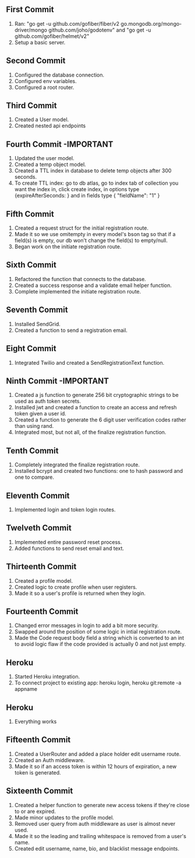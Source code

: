 ## First Commit

1. Ran: "go get -u github.com/gofiber/fiber/v2 go.mongodb.org/mongo-driver/mongo github.com/joho/godotenv" and "go get -u github.com/gofiber/helmet/v2"
2. Setup a basic server.

## Second Commit

1. Configured the database connection.
2. Configured env variables.
3. Configured a root router.

## Third Commit

1. Created a User model.
2. Created nested api endpoints

## Fourth Commit -IMPORTANT

1. Updated the user model.
2. Created a temp object model.
3. Created a TTL index in database to delete temp objects after 300 seconds.
4. To create TTL index: go to db atlas, go to index tab of collection you want the index in, click create index, in options type {expireAfterSeconds: <time in seconds>} and in fields type { "fieldName": "1" }

## Fifth Commit

1. Created a request struct for the initial registration route.
2. Made it so we use omitempty in every model's bson tag so that if a field(s) is empty, our db won't change the field(s) to empty/null.
3. Began work on the initiate registration route.

## Sixth Commit

1. Refactored the function that connects to the database.
2. Created a success response and a validate email helper function.
3. Complete implemented the initiate registration route.

## Seventh Commit

1. Installed SendGrid.
2. Created a function to send a registration email.

## Eight Commit

1. Integrated Twilio and created a SendRegistrationText function.

## Ninth Commit -IMPORTANT

1. Created a js function to generate 256 bit cryptographic strings to be used as auth token secrets.
2. Installed jwt and created a function to create an access and refresh token given a user id.
3. Created a function to generate the 6 digit user verification codes rather than using rand.
4. Integrated most, but not all, of the finalize registration function.

## Tenth Commit

1. Completely integrated the finalize registration route.
2. Installed bcrypt and created two functions: one to hash password and one to compare.

## Eleventh Commit

1. Implemented login and token login routes.

## Twelveth Commit

1. Implemented entire password reset process.
2. Added functions to send reset email and text.

## Thirteenth Commit

1. Created a profile model.
2. Created logic to create profile when user registers.
3. Made it so a user's profile is returned when they login.

## Fourteenth Commit

1. Changed error messages in login to add a bit more security.
2. Swapped around the position of some logic in intial registration route.
3. Made the Code request body field a string which is converted to an int to avoid logic flaw if the code provided is actually 0 and not just empty.

## Heroku

1. Started Heroku integration.
2. To connect project to existing app: heroku login, heroku git:remote -a appname

## Heroku

1. Everything works

## Fifteenth Commit

1. Created a UserRouter and added a place holder edit username route.
2. Created an Auth middleware.
3. Made it so if an access token is within 12 hours of expiration, a new token is generated.

## Sixteenth Commit

1. Created a helper function to generate new access tokens if they're close to or are expired.
2. Made minor updates to the profile model.
3. Removed user query from auth middleware as user is almost never used.
4. Made it so the leading and trailing whitespace is removed from a user's name.
5. Created edit username, name, bio, and blacklist message endpoints.
